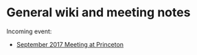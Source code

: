 # General wiki and meeting notes

Incoming event: 
- [September 2017 Meeting at Princeton](https://github.com/ProjectSEM/Organization/wiki/September-2017-Meeting)
